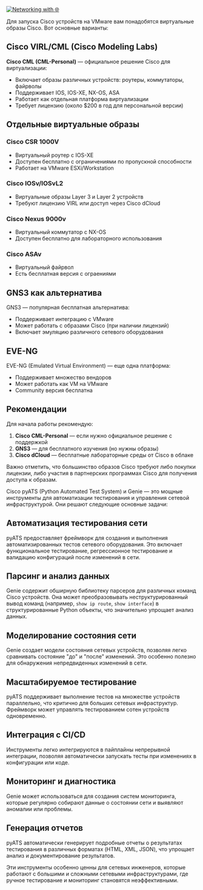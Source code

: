  [![Networking with 🌐](https://a.b-b.top/badge.svg?repo=Cisco-Research&label=Networking&background_color=1976d2&background_color2=1e88e5&utm_source=github&utm_medium=readme&utm_campaign=badge)](https://a.b-b.top)


Для запуска Cisco устройств на VMware вам понадобятся виртуальные образы Cisco. Вот основные варианты:

## Cisco VIRL/CML (Cisco Modeling Labs)

**Cisco CML (CML-Personal)** — официальное решение Cisco для виртуализации:
- Включает образы различных устройств: роутеры, коммутаторы, файрволы
- Поддерживает IOS, IOS-XE, NX-OS, ASA
- Работает как отдельная платформа виртуализации
- Требует лицензию (около $200 в год для персональной версии)

## Отдельные виртуальные образы

### Cisco CSR 1000V
- Виртуальный роутер с IOS-XE
- Доступен бесплатно с ограничениями по пропускной способности
- Работает на VMware ESXi/Workstation

### Cisco IOSv/IOSvL2
- Виртуальные образы Layer 3 и Layer 2 устройств
- Требуют лицензию VIRL или доступ через Cisco dCloud

### Cisco Nexus 9000v
- Виртуальный коммутатор с NX-OS
- Доступен бесплатно для лабораторного использования

### Cisco ASAv
- Виртуальный файрвол
- Есть бесплатная версия с ограениями

## GNS3 как альтернатива

GNS3 — популярная бесплатная альтернатива:
- Поддерживает интеграцию с VMware
- Может работать с образами Cisco (при наличии лицензий)
- Включает эмуляцию различного сетевого оборудования

## EVE-NG

EVE-NG (Emulated Virtual Environment) — еще одна платформа:
- Поддерживает множество вендоров
- Может работать как VM на VMware
- Community версия бесплатна

## Рекомендации

Для начала работы рекомендую:
1. **Cisco CML-Personal** — если нужно официальное решение с поддержкой
2. **GNS3** — для бесплатного изучения (но нужны образы)
3. **Cisco dCloud** — бесплатные лабораторные среды от Cisco в облаке

Важно отметить, что большинство образов Cisco требуют либо покупки лицензии, либо участия в партнерских программах Cisco для получения доступа к образам.

Cisco pyATS (Python Automated Test System) и Genie — это мощные инструменты для автоматизации тестирования и управления сетевой инфраструктурой. Они решают следующие основные задачи:

## Автоматизация тестирования сети

pyATS предоставляет фреймворк для создания и выполнения автоматизированных тестов сетевого оборудования. Это включает функциональное тестирование, регрессионное тестирование и валидацию конфигураций после изменений в сети.

## Парсинг и анализ данных

Genie содержит обширную библиотеку парсеров для различных команд Cisco устройств. Она может преобразовывать неструктурированный вывод команд (например, `show ip route`, `show interface`) в структурированные Python объекты, что значительно упрощает анализ данных.

## Моделирование состояния сети

Genie создает модели состояния сетевых устройств, позволяя легко сравнивать состояние "до" и "после" изменений. Это особенно полезно для обнаружения непредвиденных изменений в сети.

## Масштабируемое тестирование

pyATS поддерживает выполнение тестов на множестве устройств параллельно, что критично для больших сетевых инфраструктур. Фреймворк может управлять тестированием сотен устройств одновременно.

## Интеграция с CI/CD

Инструменты легко интегрируются в пайплайны непрерывной интеграции, позволяя автоматически запускать тесты при изменениях в конфигурации или коде.

## Мониторинг и диагностика

Genie может использоваться для создания систем мониторинга, которые регулярно собирают данные о состоянии сети и выявляют аномалии или проблемы.

## Генерация отчетов

pyATS автоматически генерирует подробные отчеты о результатах тестирования в различных форматах (HTML, XML, JSON), что упрощает анализ и документирование результатов.

Эти инструменты особенно ценны для сетевых инженеров, которые работают с большими и сложными сетевыми инфраструктурами, где ручное тестирование и мониторинг становятся неэффективными.
